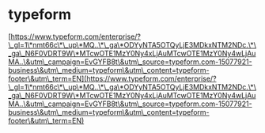 # typeform

[https://www.typeform.com/enterprise/?\_gl=1\*nmt66c\*\_up\*MQ..\*\_ga\*ODYyNTA5OTQyLjE3MDkxNTM2NDc.\*\_ga\_N6F0VDRT9W\*MTcwOTE1MzY0Ny4xLjAuMTcwOTE1MzY0Ny4wLjAuMA..\&utm\_campaign=EvGYFB8t\&utm\_source=typeform.com-15077921-business\&utm\_medium=typeform\&utm\_content=typeform-footer\&utm\_term=EN](https://www.typeform.com/enterprise/?\_gl=1\*nmt66c\*\_up\*MQ..\*\_ga\*ODYyNTA5OTQyLjE3MDkxNTM2NDc.\*\_ga\_N6F0VDRT9W\*MTcwOTE1MzY0Ny4xLjAuMTcwOTE1MzY0Ny4wLjAuMA..\&utm\_campaign=EvGYFB8t\&utm\_source=typeform.com-15077921-business\&utm\_medium=typeform\&utm\_content=typeform-footer\&utm\_term=EN)
